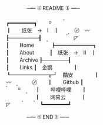 
　　　　─━ ⁜ README ⁜ ━─  
　　  
┏━━━━━━━━┓　　 ⸋ 　　　〫      
┃　　纸张　->　Ⅰ　┃　　〭　〄　〰　     
┠────────┨　　〪　　　〬　 ◸     
┃　　Home 　　　┣━━━━━━━┓    
┃　　About　　　┃　纸张　->　Ⅱ　┃  
┃　　Archive   ┠───────┨  
┃　　Links     ┃　企鹅　　　　┃  
┗━━━━━━━┳┛　酷安　　　　┃  
〰　　〪　　〄　　┃　　Github    ┃  
　〫　 ⸋  　〭 　  ┃　　哔哩哔哩　　┃  
  　  　　　　 ┃　　网易云　　　┃  
◸  　　　〫 　　〫 ┗━━━━━━━━┛  
    
　　　　─━ ⁜ END ⁜ ━─  

